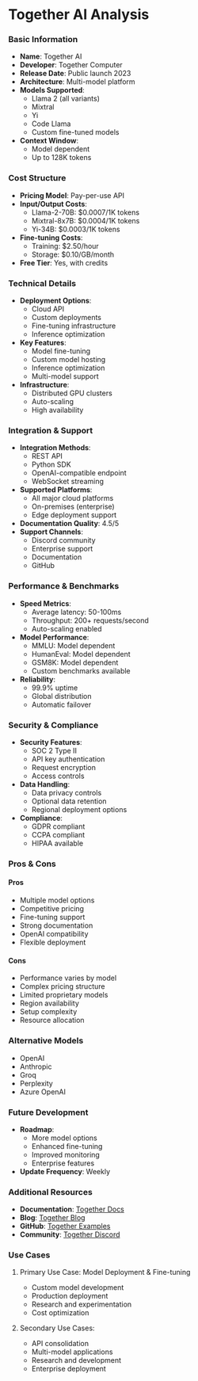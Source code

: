 # Together AI Analysis

### Basic Information
- **Name**: Together AI
- **Developer**: Together Computer
- **Release Date**: Public launch 2023
- **Architecture**: Multi-model platform
- **Models Supported**: 
  - Llama 2 (all variants)
  - Mixtral
  - Yi
  - Code Llama
  - Custom fine-tuned models
- **Context Window**: 
  - Model dependent
  - Up to 128K tokens

### Cost Structure
- **Pricing Model**: Pay-per-use API
- **Input/Output Costs**: 
  - Llama-2-70B: $0.0007/1K tokens
  - Mixtral-8x7B: $0.0004/1K tokens
  - Yi-34B: $0.0003/1K tokens
- **Fine-tuning Costs**:
  - Training: $2.50/hour
  - Storage: $0.10/GB/month
- **Free Tier**: Yes, with credits

### Technical Details
- **Deployment Options**: 
  - Cloud API
  - Custom deployments
  - Fine-tuning infrastructure
  - Inference optimization
- **Key Features**:
  - Model fine-tuning
  - Custom model hosting
  - Inference optimization
  - Multi-model support
- **Infrastructure**: 
  - Distributed GPU clusters
  - Auto-scaling
  - High availability

### Integration & Support
- **Integration Methods**:
  - REST API
  - Python SDK
  - OpenAI-compatible endpoint
  - WebSocket streaming
- **Supported Platforms**: 
  - All major cloud platforms
  - On-premises (enterprise)
  - Edge deployment support
- **Documentation Quality**: 4.5/5
- **Support Channels**:
  - Discord community
  - Enterprise support
  - Documentation
  - GitHub

### Performance & Benchmarks
- **Speed Metrics**:
  - Average latency: 50-100ms
  - Throughput: 200+ requests/second
  - Auto-scaling enabled
- **Model Performance**:
  - MMLU: Model dependent
  - HumanEval: Model dependent
  - GSM8K: Model dependent
  - Custom benchmarks available
- **Reliability**: 
  - 99.9% uptime
  - Global distribution
  - Automatic failover

### Security & Compliance
- **Security Features**:
  - SOC 2 Type II
  - API key authentication
  - Request encryption
  - Access controls
- **Data Handling**:
  - Data privacy controls
  - Optional data retention
  - Regional deployment options
- **Compliance**:
  - GDPR compliant
  - CCPA compliant
  - HIPAA available

### Pros & Cons
#### Pros
- Multiple model options
- Competitive pricing
- Fine-tuning support
- Strong documentation
- OpenAI compatibility
- Flexible deployment

#### Cons
- Performance varies by model
- Complex pricing structure
- Limited proprietary models
- Region availability
- Setup complexity
- Resource allocation

### Alternative Models
- OpenAI
- Anthropic
- Groq
- Perplexity
- Azure OpenAI

### Future Development
- **Roadmap**:
  - More model options
  - Enhanced fine-tuning
  - Improved monitoring
  - Enterprise features
- **Update Frequency**: Weekly

### Additional Resources
- **Documentation**: [Together Docs](https://docs.together.ai/)
- **Blog**: [Together Blog](https://together.ai/blog)
- **GitHub**: [Together Examples](https://github.com/together-ai)
- **Community**: [Together Discord](https://discord.gg/together)

### Use Cases
1. Primary Use Case: Model Deployment & Fine-tuning
   - Custom model development
   - Production deployment
   - Research and experimentation
   - Cost optimization

2. Secondary Use Cases:
   - API consolidation
   - Multi-model applications
   - Research and development
   - Enterprise deployment 